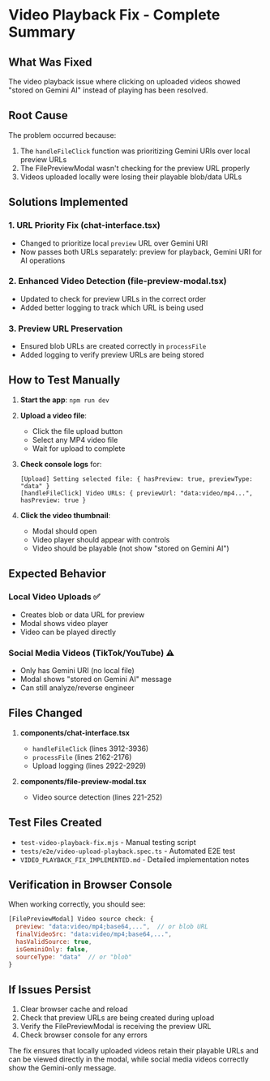 # Video Playback Fix - Complete Summary

## What Was Fixed

The video playback issue where clicking on uploaded videos showed "stored on Gemini AI" instead of playing has been resolved.

## Root Cause

The problem occurred because:
1. The `handleFileClick` function was prioritizing Gemini URIs over local preview URLs
2. The FilePreviewModal wasn't checking for the preview URL properly
3. Videos uploaded locally were losing their playable blob/data URLs

## Solutions Implemented

### 1. **URL Priority Fix** (chat-interface.tsx)
- Changed to prioritize local `preview` URL over Gemini URI
- Now passes both URLs separately: preview for playback, Gemini URI for AI operations

### 2. **Enhanced Video Detection** (file-preview-modal.tsx)  
- Updated to check for preview URLs in the correct order
- Added better logging to track which URL is being used

### 3. **Preview URL Preservation**
- Ensured blob URLs are created correctly in `processFile`
- Added logging to verify preview URLs are being stored

## How to Test Manually

1. **Start the app**: `npm run dev`

2. **Upload a video file**:
   - Click the file upload button
   - Select any MP4 video file
   - Wait for upload to complete

3. **Check console logs** for:
   ```
   [Upload] Setting selected file: { hasPreview: true, previewType: "data" }
   [handleFileClick] Video URLs: { previewUrl: "data:video/mp4...", hasPreview: true }
   ```

4. **Click the video thumbnail**:
   - Modal should open
   - Video player should appear with controls
   - Video should be playable (not show "stored on Gemini AI")

## Expected Behavior

### Local Video Uploads ✅
- Creates blob or data URL for preview
- Modal shows video player
- Video can be played directly

### Social Media Videos (TikTok/YouTube) ⚠️
- Only has Gemini URI (no local file)
- Modal shows "stored on Gemini AI" message
- Can still analyze/reverse engineer

## Files Changed

1. **components/chat-interface.tsx**
   - `handleFileClick` (lines 3912-3936)
   - `processFile` (lines 2162-2176)
   - Upload logging (lines 2922-2929)

2. **components/file-preview-modal.tsx**
   - Video source detection (lines 221-252)

## Test Files Created

- `test-video-playback-fix.mjs` - Manual testing script
- `tests/e2e/video-upload-playback.spec.ts` - Automated E2E test
- `VIDEO_PLAYBACK_FIX_IMPLEMENTED.md` - Detailed implementation notes

## Verification in Browser Console

When working correctly, you should see:
```javascript
[FilePreviewModal] Video source check: {
  preview: "data:video/mp4;base64,...",  // or blob URL
  finalVideoSrc: "data:video/mp4;base64,...",
  hasValidSource: true,
  isGeminiOnly: false,
  sourceType: "data"  // or "blob"
}
```

## If Issues Persist

1. Clear browser cache and reload
2. Check that preview URLs are being created during upload
3. Verify the FilePreviewModal is receiving the preview URL
4. Check browser console for any errors

The fix ensures that locally uploaded videos retain their playable URLs and can be viewed directly in the modal, while social media videos correctly show the Gemini-only message.